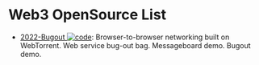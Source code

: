 # Web3 OpenSource List

- [2022-Bugout ![code](https://martrix-usa.oss-accelerate.aliyuncs.com/logo/code.svg)](https://github.com/chr15m/bugout): Browser-to-browser networking built on WebTorrent. Web service bug-out bag. Messageboard demo. Bugout demo.
